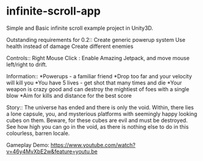 infinite-scroll-app
===================

Simple and Basic infinite scroll example project in Unity3D.

Outstanding requirements for 0.2::
Create generic powerup system
Use health instead of damage
Create different enemies

Controls::
Right Mouse Click : Enable Amazing Jetpack, and move mouse left/right to drift.

Information::
*Powerups - a familiar friend
*Drop too far and your velocity will kill you
*You have 5 lives - get shot that many times and die
*Your weapon is crazy good and can destroy the mightiest of foes with a single blow
*Aim for kills and distance for the best score

Story::
The universe has ended and there is only the void. Within, there lies a lone capsule, you, and mysterious platforms with
seemingly happy looking cubes on them. Beware, for these cubes are evil and must be destroyed. See how high you can go in the
void, as there is nothing else to do in this colourless, barren locale.

Gameplay Demo:
https://www.youtube.com/watch?v=46y4MvXbE2w&feature=youtu.be